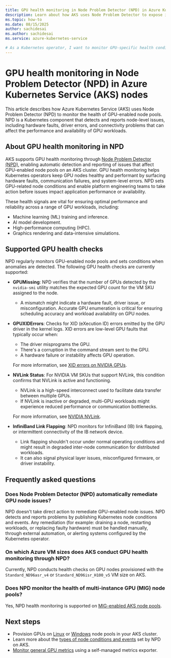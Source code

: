 ```yaml
---
title: GPU health monitoring in Node Problem Detector (NPD) in Azure Kubernetes Service (AKS) nodes
description: Learn about how AKS uses Node Problem Detector to expose issues on GPU-enabled nodes.
ms.topic: how-to
ms.date: 08/15/2025
author: sachidesai
ms.author: sachidesai
ms.service: azure-kubernetes-service

# As a Kubernetes operator, I want to monitor GPU-specific health conditions using Node Problem Detector (NPD), so that I can detect and respond to hardware or connectivity issues affecting GPU nodes, ensuring high performance and stability for GPU workloads.
---
```


# GPU health monitoring in Node Problem Detector (NPD) in Azure Kubernetes Service (AKS) nodes

This article describes how Azure Kubernetes Service (AKS) uses Node Problem Detector (NPD) to monitor the health of GPU-enabled node pools. NPD is a Kubernetes component that detects and reports node-level issues, including hardware faults, driver errors, and connectivity problems that can affect the performance and availability of GPU workloads.

## About GPU health monitoring in NPD

AKS supports GPU health monitoring through [Node Problem Detector (NPD)](./node-problem-detector.md), enabling automatic detection and reporting of issues that affect GPU-enabled node pools on an AKS cluster. GPU health monitoring helps Kubernetes operators keep GPU nodes healthy and performant by surfacing hardware faults, communication failures, and system-level errors. NPD sets GPU-related node conditions and enable platform engineering teams to take action before issues impact application performance or availability.

These health signals are vital for ensuring optimal performance and reliability across a range of GPU workloads, including:

* Machine learning (ML) training and inference.
* AI model development.
* High-performance computing (HPC).
* Graphics rendering and data-intensive simulations.

## Supported GPU health checks

NPD regularly monitors GPU-enabled node pools and sets conditions when anomalies are detected. The following GPU health checks are currently supported:

* **GPUMissing**: NPD verifies that the number of GPUs detected by the `nvidia-smi` utility matches the expected GPU count for the VM SKU assigned to the node.
  * A mismatch might indicate a hardware fault, driver issue, or misconfiguration. Accurate GPU enumeration is critical for ensuring scheduling accuracy and workload availability on GPU nodes.
* **GPUXIDErrors**: Checks for XID (eXecution ID) errors emitted by the GPU driver in the kernel logs. XID errors are low-level GPU faults that typically occur when:
  * The driver misprograms the GPU.
  * There's a corruption in the command stream sent to the GPU.
  * A hardware failure or instability affects GPU operation.

  For more information, see [XID errors on NVIDIA GPUs](https://docs.nvidia.com/deploy/xid-errors/index.html).

* **NVLink Status**: For NVIDIA VM SKUs that support NVLink, this condition confirms that NVLink is active and functioning.
  * NVLink is a high-speed interconnect used to facilitate data transfer between multiple GPUs.
  * If NVLink is inactive or degraded, multi-GPU workloads might experience reduced performance or communication bottlenecks.

  For more information, see [NVIDIA NVLink](https://www.nvidia.com/data-center/nvlink/).

* **InfiniBand Link Flapping**: NPD monitors for InfiniBand (IB) link flapping, or intermittent connectivity of the IB network device.
  * Link flapping shouldn't occur under normal operating conditions and might result in degraded inter-node communication for distributed workloads.
  * It can also signal physical layer issues, misconfigured firmware, or driver instability.

## Frequently asked questions

### Does Node Problem Detector (NPD) automatically remediate GPU node issues?

NPD doesn't take direct action to remediate GPU-enabled node issues. NPD detects and reports problems by publishing Kubernetes node conditions and events. Any remediation (for example: draining a node, restarting workloads, or replacing faulty hardware) must be handled manually, through external automation, or alerting systems configured by the Kubernetes operator.

### On which Azure VM sizes does AKS conduct GPU health monitoring through NPD?

Currently, NPD conducts health checks on GPU nodes provisioned with the `Standard_ND96asr_v4` or `Standard_ND96isr_H100_v5` VM size on AKS.

### Does NPD monitor the health of multi-instance GPU (MIG) node pools?

Yes, NPD health monitoring is supported on [MIG-enabled AKS node pools](./gpu-multi-instance.md).

## Next steps

* Provision GPUs on [Linux](./use-nvidia-gpu.md) or [Windows](./use-windows-gpu.md) node pools in your AKS cluster.
* Learn more about the [types of node conditions and events](./node-problem-detector.md) set by NPD on AKS.
* [Monitor general GPU metrics](./monitor-gpu-metrics.md) using a self-managed metrics exporter.
